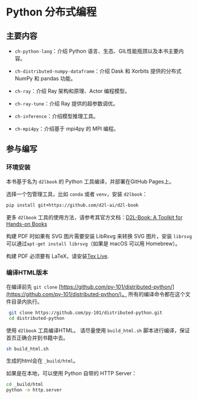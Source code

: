 # Python 分布式编程

## 主要内容

* `ch-python-lang`：介绍 Python 语言、生态、GIL性能瓶颈以及本书主要内容。

* `ch-distributed-numpy-dataframe`：介绍 Dask 和 Xorbits 提供的分布式 NumPy 和 pandas 功能。

* `ch-ray`：介绍 Ray 架构和原理、Actor 编程模型。

* `ch-ray-tune`：介绍 Ray 提供的超参数调优。

* `ch-inference`：介绍模型推理工具。

* `ch-mpi4py`：介绍基于 mpi4py 的 MPI 编程。

## 参与编写

### 环境安装

本书基于名为 `d2lbook` 的 Python 工具编译，并部署在GitHub Pages上。

选择一个包管理工具，比如 `conda` 或者 `venv`，安装 `d2lbook`：

```bash
pip install git+https://github.com/d2l-ai/d2l-book
```

更多 `d2lbook` 工具的使用方法，请参考其官方文档：[D2L-Book: A Toolkit for Hands-on Books](https://book.d2l.ai/)

构建 PDF 时如果有 SVG 图片需要安装 LibRsvg 来转换 SVG 图片，安装 `librsvg` 可以通过`apt-get install librsvg`（如果是 macOS 可以用 Homebrew）。

构建 PDF 必须要有 LaTeX，请安装[Tex Live](https://www.tug.org/texlive/).

### 编译HTML版本

在编译前先 `git clone` [https://github.com/py-101/distributed-python/](https://github.com/py-101/distributed-python/)， 所有的编译命令都在这个文件目录内执行。

```bash
 git clone https://github.com/py-101/distributed-python.git
 cd distributed-python
```

使用 `d2lbook` 工具编译HTML。 请尽量使用 `build_html.sh` 脚本进行编译，保证首页正确合并到书籍中去。

```bash
sh build_html.sh
```

生成的html会在 `_build/html`。

如果是在本地，可以使用 Python 自带的 HTTP Server：

```bash
cd _build/html
python -m http.server
```
